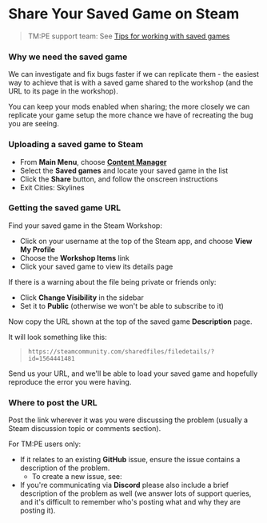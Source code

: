 # Share Your Saved Game on Steam

> TM:PE support team: See [Tips for working with saved games](Tips-for-working-with-savegames.md)

### Why we need the saved game

We can investigate and fix bugs faster if we can replicate them - the easiest way to achieve that is with a saved game
shared to the workshop (and the URL to its page in the workshop).

You can keep your mods enabled when sharing; the more closely we can replicate your game setup the more chance we have
of recreating the bug you are seeing.

### Uploading a saved game to Steam

* From **Main Menu**, choose [**Content Manager**](https://skylines.paradoxwikis.com/Content_Manager)
* Select the **Saved games** and locate your saved game in the list
* Click the **Share** button, and follow the onscreen instructions
* Exit Cities: Skylines

### Getting the saved game URL

Find your saved game in the Steam Workshop:

* Click on your username at the top of the Steam app, and choose **View My Profile**
* Choose the **Workshop Items** link
* Click your saved game to view its details page

If there is a warning about the file being private or friends only:

* Click **Change Visibility** in the sidebar
* Set it to **Public** (otherwise we won't be able to subscribe to it)

Now copy the URL shown at the top of the saved game **Description** page.

It will look something like this:

> ```https://steamcommunity.com/sharedfiles/filedetails/?id=1564441481```

Send us your URL, and we'll be able to load your saved game and hopefully reproduce the error you were having.

### Where to post the URL

Post the link wherever it was you were discussing the problem (usually a Steam discussion topic or comments section).

For TM:PE users only:

* If it relates to an existing **GitHub** issue, ensure the issue contains a description of the problem.
    * To create a new issue, see: [](Report-a-Bug.md)
* If you're communicating via **Discord** please also include a brief description of the problem as well (we answer lots
  of support queries, and it's difficult to remember who's posting what and why they are posting it).